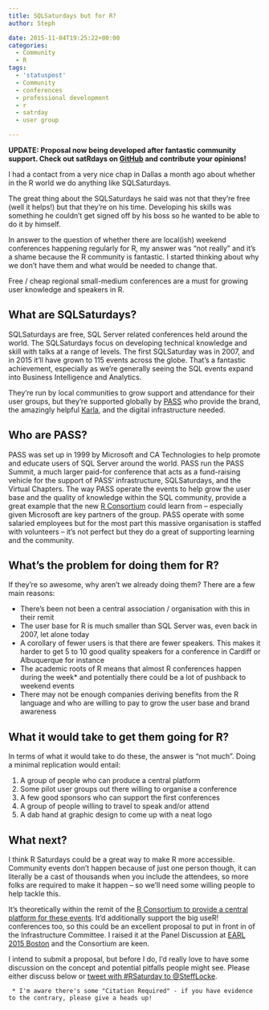 ```yaml
---
title: SQLSaturdays but for R?
author: Steph

date: 2015-11-04T19:25:22+00:00
categories:
  - Community
  - R
tags:
  - 'statuspost'
  - Community
  - conferences
  - professional development
  - r
  - satrday
  - user group

---
```

**UPDATE: Proposal now being developed after fantastic community support. Check out satRdays on [GitHub][1] and contribute your opinions!**

I had a contact from a very nice chap in Dallas a month ago about whether in the R world we do anything like SQLSaturdays.

The great thing about the SQLSaturdays he said was not that they&#8217;re free (well it helps!) but that they&#8217;re on his time. Developing his skills was something he couldn&#8217;t get signed off by his boss so he wanted to be able to do it by himself.

In answer to the question of whether there are local(ish) weekend conferences happening regularly for R, my answer was &#8220;not really&#8221; and it&#8217;s a shame because the R community is fantastic. I started thinking about why we don&#8217;t have them and what would be needed to change that.

Free / cheap regional small-medium conferences are a must for growing user knowledge and speakers in R.

<!--more-->

## What are SQLSaturdays?

SQLSaturdays are free, SQL Server related conferences held around the world. The SQLSaturdays focus on developing technical knowledge and skill with talks at a range of levels. The first SQLSaturday was in 2007, and in 2015 it&#8217;ll have grown to 115 events across the globe. That&#8217;s a fantastic achievement, especially as we&#8217;re generally seeing the SQL events expand into Business Intelligence and Analytics.

They&#8217;re run by local communities to grow support and attendance for their user groups, but they&#8217;re supported globally by [PASS][2] who provide the brand, the amazingly helpful [Karla][3], and the digital infrastructure needed.

## Who are PASS?

PASS was set up in 1999 by Microsoft and CA Technologies to help promote and educate users of SQL Server around the world. PASS run the PASS Summit, a much larger paid-for conference that acts as a fund-raising vehicle for the support of PASS&#8217; infrastructure, SQLSaturdays, and the Virtual Chapters. The way PASS operate the events to help grow the user base and the quality of knowledge within the SQL community, provide a great example that the new [R Consortium][4] could learn from &#8211; especially given Microsoft are key partners of the group. PASS operate with some salaried employees but for the most part this massive organisation is staffed with volunteers &#8211; it&#8217;s not perfect but they do a great of supporting learning and the community.

## What&#8217;s the problem for doing them for R?

If they&#8217;re so awesome, why aren&#8217;t we already doing them? There are a few main reasons:

  * There&#8217;s been not been a central association / organisation with this in their remit
  * The user base for R is much smaller than SQL Server was, even back in 2007, let alone today
  * A corollary of fewer users is that there are fewer speakers. This makes it harder to get 5 to 10 good quality speakers for a conference in Cardiff or Albuquerque for instance
  * The academic roots of R means that almost R conferences happen during the week* and potentially there could be a lot of pushback to weekend events
  * There may not be enough companies deriving benefits from the R language and who are willing to pay to grow the user base and brand awareness

## What it would take to get them going for R?

In terms of what it would take to do these, the answer is &#8220;not much&#8221;. Doing a minimal replication would entail:

  1. A group of people who can produce a central platform
  2. Some pilot user groups out there willing to organise a conference
  3. A few good sponsors who can support the first conferences
  4. A group of people willing to travel to speak and/or attend
  5. A dab hand at graphic design to come up with a neat logo

## What next?

I think R Saturdays could be a great way to make R more accessible. Community events don&#8217;t happen because of just one person though, it can literally be a cast of thousands when you include the attendees, so more folks are required to make it happen &#8211; so we&#8217;ll need some willing people to help tackle this.

It&#8217;s theoretically within the remit of the [R Consortium to provide a central platform for these events][5]. It&#8217;d additionally support the big useR! conferences too, so this could be an excellent proposal to put in front in of the Infrastructure Committee. I raised it at the Panel Discussion at [EARL 2015 Boston][6] and the Consortium are keen.

I intend to submit a proposal, but before I do, I&#8217;d really love to have some discussion on the concept and potential pitfalls people might see. Please either discuss below or [tweet with #RSaturday to @SteffLocke][7].

     * I'm aware there's some "Citation Required" - if you have evidence to the contrary, please give a heads up!

 [1]: https://github.com/stephlocke/RSaturday-proposal
 [2]: http://sqlpass.org/
 [3]: https://twitter.com/KarlaKay22
 [4]: https://www.r-consortium.org/
 [5]: https://www.r-consortium.org/news/faqs/what-kinds-projects-will-r-consortium-undertake
 [6]: http://www.earl-conference.com/boston/agenda/
 [7]: https://twitter.com/home?status=Hey%20%40SteffLocke,%20about%20%23RSaturdays